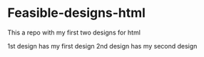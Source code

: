 # Feasible-designs-html
This a repo with my first two designs for html

1st design has my first design
2nd design has my second design
